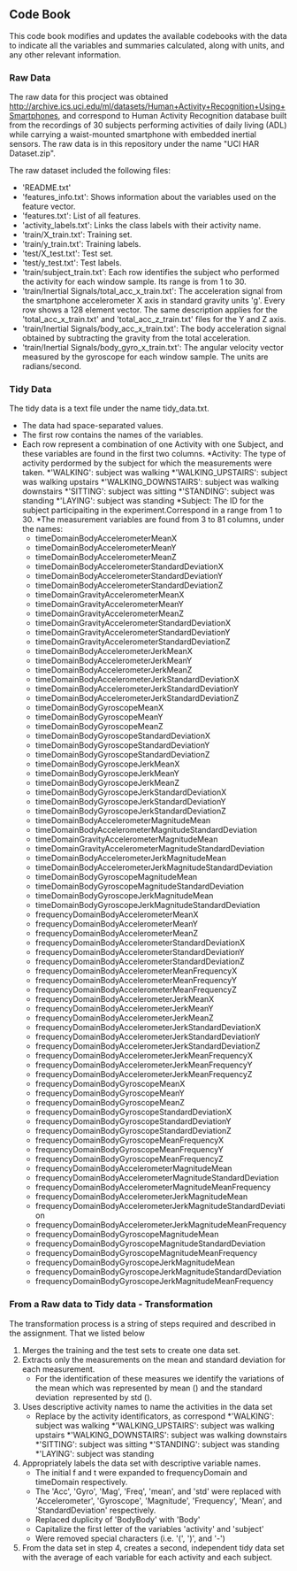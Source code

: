 ## **Code Book**

This code book modifies and updates the available codebooks with the data to indicate all the variables and summaries calculated, along with units, and any other relevant information.

### Raw Data
The raw data for this procject was obtained http://archive.ics.uci.edu/ml/datasets/Human+Activity+Recognition+Using+Smartphones, and correspond to Human Activity Recognition database built from the recordings of 30 subjects performing activities of daily living (ADL) while carrying a waist-mounted smartphone with embedded inertial sensors. The raw data is in this repository under the name "UCI HAR Dataset.zip".

The raw dataset included the following files:
* 'README.txt'
* 'features_info.txt': Shows information about the variables used on the feature vector.
* 'features.txt': List of all features.
* 'activity_labels.txt': Links the class labels with their activity name.
* 'train/X_train.txt': Training set.
* 'train/y_train.txt': Training labels.
* 'test/X_test.txt': Test set.
* 'test/y_test.txt': Test labels.
* 'train/subject_train.txt': Each row identifies the subject who performed the activity for each window sample. Its range is from 1 to 30. 
* 'train/Inertial Signals/total_acc_x_train.txt': The acceleration signal from the smartphone accelerometer X axis in standard gravity units 'g'. Every row shows a 128 element vector. The same description applies for the 'total_acc_x_train.txt' and 'total_acc_z_train.txt' files for the Y and Z axis. 
* 'train/Inertial Signals/body_acc_x_train.txt': The body acceleration signal obtained by subtracting the gravity from the total acceleration. 
* 'train/Inertial Signals/body_gyro_x_train.txt': The angular velocity vector measured by the gyroscope for each window sample. The units are radians/second. 

### Tidy Data
The tidy data is a text file under the name tidy_data.txt.

* The data had space-separated values. 
* The first row contains the names of the variables.
* Each row represent a combination of one Activity with one Subject, and these variables are found in the first two columns.
	*Activity: The type of activity perdormed by the subject for which the 	measurements were taken.
		*'WALKING': subject was walking
		*'WALKING_UPSTAIRS': subject was walking upstairs
		*'WALKING_DOWNSTAIRS': subject was walking downstairs
		*'SITTING': subject was sitting
		*'STANDING': subject was standing
		*'LAYING': subject was standing
	*Subject: The ID for the subject participaiting in the experiment.Correspond in a range from 1 to 30.
*The measurement variables are found from 3 to 81 columns, under the names:
	* timeDomainBodyAccelerometerMeanX                              
	* timeDomainBodyAccelerometerMeanY                              
	* timeDomainBodyAccelerometerMeanZ                              
	* timeDomainBodyAccelerometerStandardDeviationX                 
	* timeDomainBodyAccelerometerStandardDeviationY                 
	* timeDomainBodyAccelerometerStandardDeviationZ                 
	* timeDomainGravityAccelerometerMeanX                          
	* timeDomainGravityAccelerometerMeanY                           
	* timeDomainGravityAccelerometerMeanZ                           
	* timeDomainGravityAccelerometerStandardDeviationX              
	* timeDomainGravityAccelerometerStandardDeviationY              
	* timeDomainGravityAccelerometerStandardDeviationZ              
	* timeDomainBodyAccelerometerJerkMeanX                          
	* timeDomainBodyAccelerometerJerkMeanY                          
	* timeDomainBodyAccelerometerJerkMeanZ                          
	* timeDomainBodyAccelerometerJerkStandardDeviationX             
	* timeDomainBodyAccelerometerJerkStandardDeviationY             
	* timeDomainBodyAccelerometerJerkStandardDeviationZ             
	* timeDomainBodyGyroscopeMeanX                                  
	* timeDomainBodyGyroscopeMeanY                                  
	* timeDomainBodyGyroscopeMeanZ                              
	* timeDomainBodyGyroscopeStandardDeviationX                     
	* timeDomainBodyGyroscopeStandardDeviationY                     
	* timeDomainBodyGyroscopeStandardDeviationZ                     
	* timeDomainBodyGyroscopeJerkMeanX                              
	* timeDomainBodyGyroscopeJerkMeanY                              
	* timeDomainBodyGyroscopeJerkMeanZ                              
	* timeDomainBodyGyroscopeJerkStandardDeviationX                 
	* timeDomainBodyGyroscopeJerkStandardDeviationY                 
	* timeDomainBodyGyroscopeJerkStandardDeviationZ                 
	* timeDomainBodyAccelerometerMagnitudeMean                      
	* timeDomainBodyAccelerometerMagnitudeStandardDeviation
	* timeDomainGravityAccelerometerMagnitudeMean                   
	* timeDomainGravityAccelerometerMagnitudeStandardDeviation      
	* timeDomainBodyAccelerometerJerkMagnitudeMean                  
	* timeDomainBodyAccelerometerJerkMagnitudeStandardDeviation     
	* timeDomainBodyGyroscopeMagnitudeMean                          
	* timeDomainBodyGyroscopeMagnitudeStandardDeviation            
	* timeDomainBodyGyroscopeJerkMagnitudeMean              
	* timeDomainBodyGyroscopeJerkMagnitudeStandardDeviation         
	* frequencyDomainBodyAccelerometerMeanX          
	* frequencyDomainBodyAccelerometerMeanY                         
	* frequencyDomainBodyAccelerometerMeanZ                         
	* frequencyDomainBodyAccelerometerStandardDeviationX            
	* frequencyDomainBodyAccelerometerStandardDeviationY            
	* frequencyDomainBodyAccelerometerStandardDeviationZ            
	* frequencyDomainBodyAccelerometerMeanFrequencyX                
	* frequencyDomainBodyAccelerometerMeanFrequencyY                
	* frequencyDomainBodyAccelerometerMeanFrequencyZ                
	* frequencyDomainBodyAccelerometerJerkMeanX                     
	* frequencyDomainBodyAccelerometerJerkMeanY                     
	* frequencyDomainBodyAccelerometerJerkMeanZ                     
	* frequencyDomainBodyAccelerometerJerkStandardDeviationX        
	* frequencyDomainBodyAccelerometerJerkStandardDeviationY        
	* frequencyDomainBodyAccelerometerJerkStandardDeviationZ        
	* frequencyDomainBodyAccelerometerJerkMeanFrequencyX            
	* frequencyDomainBodyAccelerometerJerkMeanFrequencyY            
	* frequencyDomainBodyAccelerometerJerkMeanFrequencyZ            
	* frequencyDomainBodyGyroscopeMeanX                             
	* frequencyDomainBodyGyroscopeMeanY                             
	* frequencyDomainBodyGyroscopeMeanZ                             
	* frequencyDomainBodyGyroscopeStandardDeviationX                
	* frequencyDomainBodyGyroscopeStandardDeviationY                
	* frequencyDomainBodyGyroscopeStandardDeviationZ                
	* frequencyDomainBodyGyroscopeMeanFrequencyX                    
	* frequencyDomainBodyGyroscopeMeanFrequencyY                    
	* frequencyDomainBodyGyroscopeMeanFrequencyZ                    
	* frequencyDomainBodyAccelerometerMagnitudeMean                 
	* frequencyDomainBodyAccelerometerMagnitudeStandardDeviation    
	* frequencyDomainBodyAccelerometerMagnitudeMeanFrequency        
	* frequencyDomainBodyAccelerometerJerkMagnitudeMean             
	* frequencyDomainBodyAccelerometerJerkMagnitudeStandardDeviation
	* frequencyDomainBodyAccelerometerJerkMagnitudeMeanFrequency    
	* frequencyDomainBodyGyroscopeMagnitudeMean                     
	* frequencyDomainBodyGyroscopeMagnitudeStandardDeviation        
	* frequencyDomainBodyGyroscopeMagnitudeMeanFrequency            
	* frequencyDomainBodyGyroscopeJerkMagnitudeMean                 
	* frequencyDomainBodyGyroscopeJerkMagnitudeStandardDeviation    
	* frequencyDomainBodyGyroscopeJerkMagnitudeMeanFrequency

### From a Raw data to Tidy data -  Transformation

The transformation process is a string of steps required and described in the assignment. That we listed below
1. Merges the training and the test sets to create one data set.
2. Extracts only the measurements on the mean and standard deviation for each measurement.
	* For the identification of these measures we identify the variations of the mean which was represented by mean () and the standard deviation
 represented by std ().
3. Uses descriptive activity names to name the activities in the data set
	* Replace by the activity identificators, as correspond
		*'WALKING': subject was walking
		*'WALKING_UPSTAIRS': subject was walking upstairs
		*'WALKING_DOWNSTAIRS': subject was walking downstairs
		*'SITTING': subject was sitting
		*'STANDING': subject was standing
		*'LAYING': subject was standing
4. Appropriately labels the data set with descriptive variable names.
	* The initial f and t were expanded to frequencyDomain and timeDomain respectively.
	* The 'Acc', 'Gyro', 'Mag', 'Freq', 'mean', and 'std' were replaced with 'Accelerometer', 'Gyroscope', 'Magnitude', 'Frequency', 'Mean', and 'StandardDeviation' respectively.
	* Replaced duplicity of 'BodyBody' with 'Body'
	* Capitalize the first letter of the variables 'activity' and 'subject'
	* Were removed special characters  (i.e. '(', ')', and '-')
5. From the data set in step 4, creates a second, independent tidy data set with the average of each variable for each activity and each subject.
